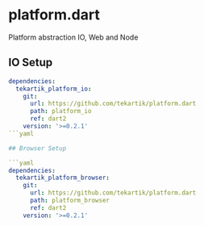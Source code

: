 # platform.dart

Platform abstraction IO, Web and Node

## IO Setup

```yaml
dependencies:
  tekartik_platform_io:
    git:
      url: https://github.com/tekartik/platform.dart
      path: platform_io
      ref: dart2
    version: '>=0.2.1'
```yaml

## Browser Setup

```yaml
dependencies:
  tekartik_platform_browser:
    git:
      url: https://github.com/tekartik/platform.dart
      path: platform_browser
      ref: dart2
    version: '>=0.2.1'
```